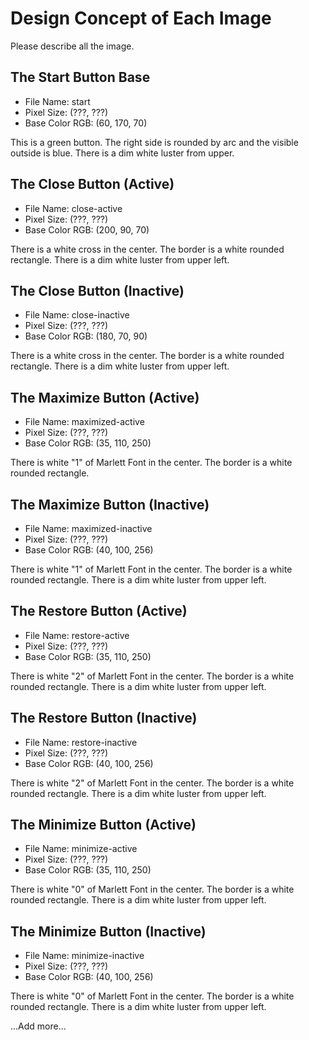 # Design Concept of Each Image

Please describe all the image.

## The Start Button Base

- File Name: start
- Pixel Size: (???, ???)
- Base Color RGB: (60, 170, 70)

This is a green button.
The right side is rounded by arc and the visible outside is blue.
There is a dim white luster from upper.

## The Close Button (Active)

- File Name: close-active
- Pixel Size: (???, ???)
- Base Color RGB: (200, 90, 70)

There is a white cross in the center.
The border is a white rounded rectangle.
There is a dim white luster from upper left.

## The Close Button (Inactive)

- File Name: close-inactive
- Pixel Size: (???, ???)
- Base Color RGB: (180, 70, 90)

There is a white cross in the center.
The border is a white rounded rectangle.
There is a dim white luster from upper left.

## The Maximize Button (Active)

- File Name: maximized-active
- Pixel Size: (???, ???)
- Base Color RGB: (35, 110, 250)

There is white "1" of Marlett Font in the center.
The border is a white rounded rectangle.

## The Maximize Button (Inactive)

- File Name: maximized-inactive
- Pixel Size: (???, ???)
- Base Color RGB: (40, 100, 256)

There is white "1" of Marlett Font in the center.
The border is a white rounded rectangle.
There is a dim white luster from upper left.

## The Restore Button (Active)

- File Name: restore-active
- Pixel Size: (???, ???)
- Base Color RGB: (35, 110, 250)

There is white "2" of Marlett Font in the center.
The border is a white rounded rectangle.
There is a dim white luster from upper left.

## The Restore Button (Inactive)

- File Name: restore-inactive
- Pixel Size: (???, ???)
- Base Color RGB: (40, 100, 256)

There is white "2" of Marlett Font in the center.
The border is a white rounded rectangle.
There is a dim white luster from upper left.

## The Minimize Button (Active)

- File Name: minimize-active
- Pixel Size: (???, ???)
- Base Color RGB: (35, 110, 250)

There is white "0" of Marlett Font in the center.
The border is a white rounded rectangle.
There is a dim white luster from upper left.

## The Minimize Button (Inactive)

- File Name: minimize-inactive
- Pixel Size: (???, ???)
- Base Color RGB: (40, 100, 256)

There is white "0" of Marlett Font in the center.
The border is a white rounded rectangle.
There is a dim white luster from upper left.

...Add more...
